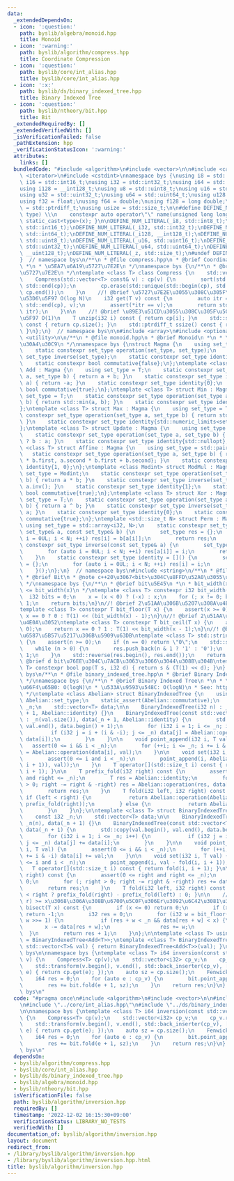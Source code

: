 ```yaml
---
data:
  _extendedDependsOn:
  - icon: ':question:'
    path: byslib/algebra/monoid.hpp
    title: Monoid
  - icon: ':warning:'
    path: byslib/algorithm/compress.hpp
    title: Coordinate Compression
  - icon: ':question:'
    path: byslib/core/int_alias.hpp
    title: byslib/core/int_alias.hpp
  - icon: ':x:'
    path: byslib/ds/binary_indexed_tree.hpp
    title: Binary Indexed Tree
  - icon: ':question:'
    path: byslib/ntheory/bit.hpp
    title: Bit
  _extendedRequiredBy: []
  _extendedVerifiedWith: []
  _isVerificationFailed: false
  _pathExtension: hpp
  _verificationStatusIcon: ':warning:'
  attributes:
    links: []
  bundledCode: "#include <algorithm>\n#include <vector>\n\n#include <cassert>\n#include\
    \ <iterator>\n#include <cstdint>\nnamespace bys {\nusing i8 = std::int8_t;\nusing\
    \ i16 = std::int16_t;\nusing i32 = std::int32_t;\nusing i64 = std::int64_t;\n\
    using i128 = __int128_t;\nusing u8 = std::uint8_t;\nusing u16 = std::uint16_t;\n\
    using u32 = std::uint32_t;\nusing u64 = std::uint64_t;\nusing u128 = __uint128_t;\n\
    using f32 = float;\nusing f64 = double;\nusing f128 = long double;\n\nusing isize\
    \ = std::ptrdiff_t;\nusing usize = std::size_t;\n\n#define DEFINE_NUM_LITERAL(name,\
    \ type) \\\n    constexpr auto operator\"\" name(unsigned long long x) { return\
    \ static_cast<type>(x); }\n\nDEFINE_NUM_LITERAL(_i8, std::int8_t);\nDEFINE_NUM_LITERAL(_i16,\
    \ std::int16_t);\nDEFINE_NUM_LITERAL(_i32, std::int32_t);\nDEFINE_NUM_LITERAL(_i64,\
    \ std::int64_t);\nDEFINE_NUM_LITERAL(_i128, __int128_t);\nDEFINE_NUM_LITERAL(_u8,\
    \ std::uint8_t);\nDEFINE_NUM_LITERAL(_u16, std::uint16_t);\nDEFINE_NUM_LITERAL(_u32,\
    \ std::uint32_t);\nDEFINE_NUM_LITERAL(_u64, std::uint64_t);\nDEFINE_NUM_LITERAL(_u128,\
    \ __uint128_t);\nDEFINE_NUM_LITERAL(_z, std::size_t);\n#undef DEFINE_NUM_LITERAL\n\
    }  // namespace bys\n/**\n * @file compress.hpp\n * @brief Coordinate Compression\n\
    \ *\n * \u5EA7\u6A19\u5727\u7E2E\n */\nnamespace bys {\n/**\n * @brief \u5EA7\u6A19\
    \u5727\u7E2E\n */\ntemplate <class T> class Compress {\n    std::vector<T> cp;\n\
    \    Compress(std::vector<T> const& v) : cp(v) {\n        sort(std::begin(cp),\
    \ std::end(cp));\n        cp.erase(std::unique(std::begin(cp), std::end(cp)),\
    \ cp.end());\n    }\n    //! @brief \u5727\u7E2E\u3055\u308C\u305F\u5024\u3092\
    \u53D6\u5F97 O(log N)\n    i32 get(T v) const {\n        auto itr = std::lower_bound(std::begin(cp),\
    \ std::end(cp), v);\n        assert(*itr == v);\n        return std::distance(cp.begin(),\
    \ itr);\n    }\n\n    //! @brief \u89E3\u51CD\u3055\u308C\u305F\u5024\u3092\u53D6\
    \u5F97 O(1)\n    T unzip(i32 i) const { return cp[i]; }\n    std::size_t size()\
    \ const { return cp.size(); }\n    std::ptrdiff_t ssize() const { return cp.size();\
    \ }\n};\n}  // namespace bys\n\n#include <array>\n#include <optional>\n#include\
    \ <utility>\n\n/**\n * @file monoid.hpp\n * @brief Monoid\n *\n * \u30E2\u30CE\
    \u30A4\u30C9\n */\nnamespace bys {\nstruct Magma {\n    using set_type = std::nullptr_t;\n\
    \    static constexpr set_type operation(set_type, set_type);\n    static constexpr\
    \ set_type inverse(set_type);\n    static constexpr set_type identity{nullptr};\n\
    \    static constexpr bool commutative{false};\n};\ntemplate <class T> struct\
    \ Add : Magma {\n    using set_type = T;\n    static constexpr set_type operation(set_type\
    \ a, set_type b) { return a + b; }\n    static constexpr set_type inverse(set_type\
    \ a) { return -a; }\n    static constexpr set_type identity{0};\n    static constexpr\
    \ bool commutative{true};\n};\ntemplate <class T> struct Min : Magma {\n    using\
    \ set_type = T;\n    static constexpr set_type operation(set_type a, set_type\
    \ b) { return std::min(a, b); }\n    static constexpr set_type identity{std::numeric_limits<set_type>::max()};\n\
    };\ntemplate <class T> struct Max : Magma {\n    using set_type = T;\n    static\
    \ constexpr set_type operation(set_type a, set_type b) { return std::max(a, b);\
    \ }\n    static constexpr set_type identity{std::numeric_limits<set_type>::min()};\n\
    };\ntemplate <class T> struct Update : Magma {\n    using set_type = std::optional<T>;\n\
    \    static constexpr set_type operation(set_type a, set_type b) { return b.has_value()\
    \ ? b : a; }\n    static constexpr set_type identity{std::nullopt};\n};\ntemplate\
    \ <class T> struct Affine : Magma {\n    using set_type = std::pair<T, T>;\n \
    \   static constexpr set_type operation(set_type a, set_type b) { return {a.first\
    \ * b.first, a.second * b.first + b.second}; }\n    static constexpr set_type\
    \ identity{1, 0};\n};\ntemplate <class Modint> struct ModMul : Magma {\n    using\
    \ set_type = Modint;\n    static constexpr set_type operation(set_type a, set_type\
    \ b) { return a * b; }\n    static constexpr set_type inverse(set_type a) { return\
    \ a.inv(); }\n    static constexpr set_type identity{1};\n    static constexpr\
    \ bool commutative{true};\n};\ntemplate <class T> struct Xor : Magma {\n    using\
    \ set_type = T;\n    static constexpr set_type operation(set_type a, set_type\
    \ b) { return a ^ b; }\n    static constexpr set_type inverse(set_type a) { return\
    \ a; }\n    static constexpr set_type identity{0};\n    static constexpr bool\
    \ commutative{true};\n};\ntemplate <std::size_t N> struct Perm : Magma {\n   \
    \ using set_type = std::array<i32, N>;\n    static constexpr set_type operation(const\
    \ set_type& a, const set_type& b) {\n        set_type res = {};\n        for (auto\
    \ i = 0UL; i < N; ++i) res[i] = b[a[i]];\n        return res;\n    }\n    static\
    \ constexpr set_type inverse(const set_type& a) {\n        set_type res = {};\n\
    \        for (auto i = 0UL; i < N; ++i) res[a[i]] = i;\n        return res;\n\
    \    }\n    static constexpr set_type identity = []() {\n        set_type res\
    \ = {};\n        for (auto i = 0UL; i < N; ++i) res[i] = i;\n        return res;\n\
    \    }();\n};\n}  // namespace bys\n#include <string>\n/**\n * @file bit.hpp\n\
    \ * @brief Bit\n * @note c++20\u3067<bit>\u304C\u8FFD\u52A0\u3055\u308C\u308B\n\
    \ */\nnamespace bys {\n/**\n * @brief bit\u5E45\n *\n * bit_width(x) - 1  < log2(x)\
    \ <= bit_width(x)\n */\ntemplate <class T> constexpr i32 bit_width(T x) {\n  \
    \  i32 bits = 0;\n    x = (x < 0) ? (-x) : x;\n    for (; x != 0; bits++) x >>=\
    \ 1;\n    return bits;\n}\n//! @brief 2\u51AA\u306B\u5207\u308A\u4E0B\u3052\n\
    template <class T> constexpr T bit_floor(T x) {\n    assert(x >= 0);\n    return\
    \ x == 0 ? 0 : T(1) << (bit_width(x) - 1);\n}\n//! @brief 2\u51AA\u306B\u5207\u308A\
    \u4E0A\u3052\ntemplate <class T> constexpr T bit_ceil(T x) {\n    assert(x >=\
    \ 0);\n    return x == 0 ? 1 : T(1) << bit_width(x - 1);\n}\n//! @brief 2\u9032\
    \u6587\u5B57\u5217\u306B\u5909\u63DB\ntemplate <class T> std::string bin(T n)\
    \ {\n    assert(n >= 0);\n    if (n == 0) return \"0\";\n    std::string res;\n\
    \    while (n > 0) {\n        res.push_back(n & 1 ? '1' : '0');\n        n >>=\
    \ 1;\n    }\n    std::reverse(res.begin(), res.end());\n    return res;\n}\n//!\
    \ @brief d bit\u76EE\u304C\u7ACB\u3063\u3066\u3044\u308B\u304B\ntemplate <class\
    \ T> constexpr bool pop(T s, i32 d) { return s & (T(1) << d); }\n}  // namespace\
    \ bys\n/**\n * @file binary_indexed_tree.hpp\n * @brief Binary Indexed Tree\n\
    \ */\nnamespace bys {\n/**\n * @brief Binary Indexed Tree\n *\n * \u4E00\u70B9\
    \u66F4\u65B0: O(logN)\n * \u533A\u9593\u548C: O(logN)\n * See: https://algo-logic.info/binary-indexed-tree/\n\
    \ */\ntemplate <class Abelian> struct BinaryIndexedTree {\n    using T = typename\
    \ Abelian::set_type;\n    static_assert(Abelian::commutative);\n    const i32\
    \ _n;\n    std::vector<T> data;\n\n    BinaryIndexedTree(i32 n) : _n(n), data(_n\
    \ + 1, Abelian::identity) {}\n    BinaryIndexedTree(const std::vector<T>& val)\
    \ : _n(val.size()), data(_n + 1, Abelian::identity) {\n        std::copy(val.begin(),\
    \ val.end(), data.begin() + 1);\n        for (i32 i = 1; i <= _n; i++) {\n   \
    \         if (i32 j = i + (i & -i); j <= _n) data[j] = Abelian::operation(data[j],\
    \ data[i]);\n        }\n    }\n\n    void point_append(i32 i, T val) {\n     \
    \   assert(0 <= i && i < _n);\n        for (++i; i <= _n; i += i & -i) data[i]\
    \ = Abelian::operation(data[i], val);\n    }\n\n    void set(i32 i, T val) {\n\
    \        assert(0 <= i and i < _n);\n        point_append(i, Abelian::operation(Abelian::inverse(fold(i,\
    \ i + 1)), val));\n    }\n    T operator[](std::size_t i) const { return fold(i,\
    \ i + 1); }\n\n    T prefix_fold(i32 right) const {\n        assert(0 <= right\
    \ and right <= _n);\n        T res = Abelian::identity;\n        for (; right\
    \ > 0; right -= right & -right) res = Abelian::operation(res, data[right]);\n\
    \        return res;\n    }\n    T fold(i32 left, i32 right) const {\n       \
    \ if (left < right) {\n            return Abelian::operation(Abelian::inverse(prefix_fold(left)),\
    \ prefix_fold(right));\n        } else {\n            return Abelian::identity;\n\
    \        }\n    }\n};\n\ntemplate <class T> struct BinaryIndexedTree<Add<T>> {\n\
    \    const i32 _n;\n    std::vector<T> data;\n\n    BinaryIndexedTree(i32 n) :\
    \ _n(n), data(_n + 1) {}\n    BinaryIndexedTree(const std::vector<T>& val) : _n(val.size()),\
    \ data(_n + 1) {\n        std::copy(val.begin(), val.end(), data.begin() + 1);\n\
    \        for (i32 i = 1; i <= _n; i++) {\n            if (i32 j = i + (i & -i);\
    \ j <= _n) data[j] += data[i];\n        }\n    }\n\n    void point_append(i32\
    \ i, T val) {\n        assert(0 <= i && i < _n);\n        for (++i; i <= _n; i\
    \ += i & -i) data[i] += val;\n    }\n\n    void set(i32 i, T val) {\n        assert(0\
    \ <= i and i < _n);\n        point_append(i, val - fold(i, i + 1));\n    }\n \
    \   T operator[](std::size_t i) const { return fold(i, i + 1); }\n\n    T prefix_fold(i32\
    \ right) const {\n        assert(0 <= right and right <= _n);\n        T res =\
    \ 0;\n        for (; right > 0; right -= right & -right) res += data[right];\n\
    \        return res;\n    }\n    T fold(i32 left, i32 right) const { return left\
    \ < right ? prefix_fold(right) - prefix_fold(left) : 0; }\n\n    //! @brief sum[0,\
    \ r) >= x\u3068\u306A\u308B\u6700\u5C0F\u306Er\u3092\u6C42\u3081\u308B\n    i32\
    \ bisect(T x) const {\n        if (x <= 0) return 0;\n        if (x > prefix_fold(_n))\
    \ return -1;\n        i32 res = 0;\n        for (i32 w = bit_floor(_n); w > 0;\
    \ w >>= 1) {\n            if (res + w < _n && data[res + w] < x) {\n         \
    \       x -= data[res + w];\n                res += w;\n            }\n      \
    \  }\n        return res + 1;\n    }\n};\n\ntemplate <class T> using FenwickTree\
    \ = BinaryIndexedTree<Add<T>>;\ntemplate <class T> BinaryIndexedTree<Add<T>> fenwick_tree(const\
    \ std::vector<T>& val) { return BinaryIndexedTree<Add<T>>(val); }\n}  // namespace\
    \ bys\n\nnamespace bys {\ntemplate <class T> i64 inversion(const std::vector<T>&\
    \ v) {\n    Compress<T> cp(v);\n    std::vector<i32> cp_v;\n    cp_v.reserve(v.size());\n\
    \    std::transform(v.begin(), v.end(), std::back_inserter(cp_v), [&](const T&\
    \ e) { return cp.get(e); });\n    auto sz = cp.size();\n    FenwickTree<i32> bit(sz);\n\
    \    i64 res = 0;\n    for (auto e : cp_v) {\n        bit.point_append(e, 1);\n\
    \        res += bit.fold(e + 1, sz);\n    }\n    return res;\n}\n}  // namespace\
    \ bys\n"
  code: "#pragma once\n#include <algorithm>\n#include <vector>\n\n#include \"../algorithm/compress.hpp\"\
    \n#include \"../core/int_alias.hpp\"\n#include \"../ds/binary_indexed_tree.hpp\"\
    \n\nnamespace bys {\ntemplate <class T> i64 inversion(const std::vector<T>& v)\
    \ {\n    Compress<T> cp(v);\n    std::vector<i32> cp_v;\n    cp_v.reserve(v.size());\n\
    \    std::transform(v.begin(), v.end(), std::back_inserter(cp_v), [&](const T&\
    \ e) { return cp.get(e); });\n    auto sz = cp.size();\n    FenwickTree<i32> bit(sz);\n\
    \    i64 res = 0;\n    for (auto e : cp_v) {\n        bit.point_append(e, 1);\n\
    \        res += bit.fold(e + 1, sz);\n    }\n    return res;\n}\n}  // namespace\
    \ bys\n"
  dependsOn:
  - byslib/algorithm/compress.hpp
  - byslib/core/int_alias.hpp
  - byslib/ds/binary_indexed_tree.hpp
  - byslib/algebra/monoid.hpp
  - byslib/ntheory/bit.hpp
  isVerificationFile: false
  path: byslib/algorithm/inversion.hpp
  requiredBy: []
  timestamp: '2022-12-02 16:15:30+09:00'
  verificationStatus: LIBRARY_NO_TESTS
  verifiedWith: []
documentation_of: byslib/algorithm/inversion.hpp
layout: document
redirect_from:
- /library/byslib/algorithm/inversion.hpp
- /library/byslib/algorithm/inversion.hpp.html
title: byslib/algorithm/inversion.hpp
---
```

